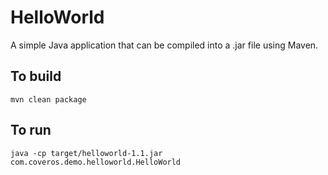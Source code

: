 HelloWorld
==========

A simple Java application that can be compiled into a .jar file using Maven.

To build
--------
    mvn clean package


To run
------
    java -cp target/helloworld-1.1.jar com.coveros.demo.helloworld.HelloWorld

